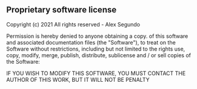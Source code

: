## Proprietary software license

Copyright (c) 2021 All rights reserved - Alex Segundo

Permission is hereby denied to anyone obtaining a copy.
of this software and associated documentation files (the "Software"), to treat
on the Software without restrictions, including but not limited to the rights
use, copy, modify, merge, publish, distribute, sublicense and / or sell
copies of the Software:

IF YOU WISH TO MODIFY THIS SOFTWARE, YOU MUST CONTACT THE AUTHOR OF THIS WORK, BUT IT WILL NOT BE PENALTY
